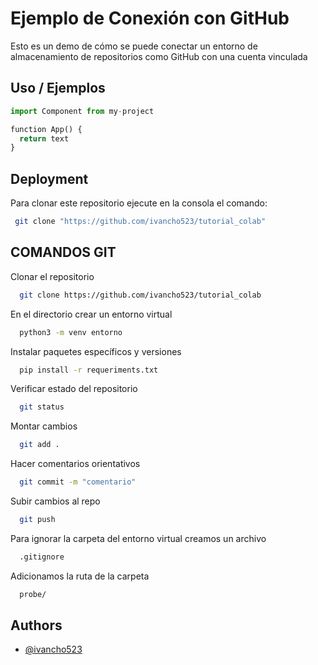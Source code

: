 
# Ejemplo de Conexión con GitHub

Esto es un demo de cómo se puede conectar un entorno de almacenamiento de repositorios como GitHub con una cuenta vinculada


## Uso / Ejemplos

```python
import Component from my-project

function App() {
  return text
}
```

## Deployment
Para clonar este repositorio ejecute en la consola el comando:
```bash
 git clone "https://github.com/ivancho523/tutorial_colab"
```

## COMANDOS GIT

Clonar el repositorio

```bash
  git clone https://github.com/ivancho523/tutorial_colab
```

En el directorio crear un entorno virtual

```bash
  python3 -m venv entorno
```

Instalar paquetes específicos y versiones

```bash
  pip install -r requeriments.txt
```

Verificar estado del repositorio
   
```bash
  git status
```

Montar cambios         

```bash
  git add .                     
```


Hacer comentarios orientativos                  

```bash
  git commit -m "comentario"
```

Subir cambios al repo                  

```bash
  git push 
```

Para ignorar la carpeta del entorno virtual creamos un archivo                  

```bash
  .gitignore
```

Adicionamos la ruta de la carpeta
```bash
  probe/
```

## Authors

- [@ivancho523](https://github.com/ivancho523)

